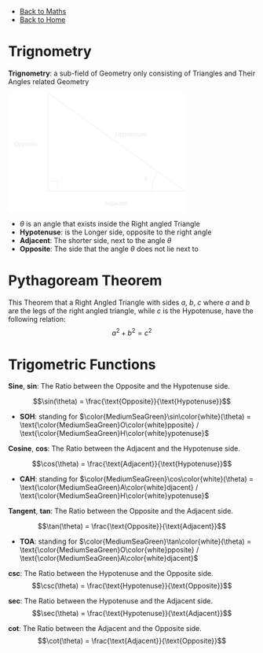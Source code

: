 
- [Back to Maths](./maths.md)
- [Back to Home](../README.md)

# Trignometry
**Trignometry**: a sub-field of Geometry only consisting of Triangles and Their Angles related Geometry

![](./img/shapes/right_triangle.png)

- $\theta$ is an angle that exists inside the Right angled Triangle
- **Hypotenuse**: is the Longer side, opposite to the right angle
- **Adjacent**: The shorter side, next to the angle $\theta$
- **Opposite**: The side that the angle $\theta$ does not lie next to

# Pythagoream Theorem
This Theorem that a Right Angled Triangle with sides $a$, $b$, $c$ where $a$ and $b$ are the legs of the right angled triangle, while $c$ is the Hypotenuse, have the following relation:
$$
a^2 + b^2 = c^2
$$

<!-- ![](./img/shapes/right_triangle_abc_squared.png) -->

# Trigometric Functions

**Sine**, **sin**: The Ratio between the Opposite and the Hypotenuse side.


$$\sin(\theta) = \frac{\text{Opposite}}{\text{Hypotenuse}}$$

- **SOH**: standing for $\color{MediumSeaGreen}\sin\color{white}(\theta) = \text{\color{MediumSeaGreen}O\color{white}pposite} / \text{\color{MediumSeaGreen}H\color{white}ypotenuse}$

**Cosine**, **cos**: The Ratio between the Adjacent and the Hypotenuse side.


$$\cos(\theta) = \frac{\text{Adjacent}}{\text{Hypotenuse}}$$

- **CAH**: standing for $\color{MediumSeaGreen}\cos\color{white}(\theta) = \text{\color{MediumSeaGreen}A\color{white}djacent} / \text{\color{MediumSeaGreen}H\color{white}ypotenuse}$

**Tangent**, **tan**: The Ratio between the Opposite and the Adjacent side.

$$\tan(\theta) = \frac{\text{Opposite}}{\text{Adjacent}}$$


- **TOA**: standing for $\color{MediumSeaGreen}\tan\color{white}(\theta) = \text{\color{MediumSeaGreen}O\color{white}pposite} / \text{\color{MediumSeaGreen}A\color{white}djacent}$


**csc**: The Ratio between the Hypotenuse and the Opposite side.
$$\csc(\theta) = \frac{\text{Hypotenuse}}{\text{Opposite}}$$

**sec**: The Ratio between the Hypotenuse and the Adjacent side.
$$\sec(\theta) = \frac{\text{Hypotenuse}}{\text{Adjacent}}$$

**cot**: The Ratio between the Adjacent and the Opposite side.
$$\cot(\theta) = \frac{\text{Adjacent}}{\text{Opposite}}$$
